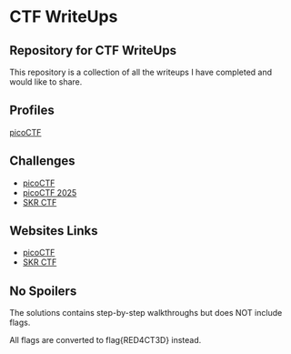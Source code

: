 # CTF WriteUps
## Repository for CTF WriteUps

This repository is a collection of all the writeups I have completed and would like to share.

## Profiles
[picoCTF](https://play.picoctf.org/users/har1m0use)

## Challenges
- [picoCTF](https://github.com/harimouse/CTF_WriteUps/tree/main/picoCTF)
- [picoCTF 2025](https://github.com/harimouse/CTF_WriteUps/tree/main/picoCTF2025)
- [SKR CTF](https://github.com/harimouse/CTF_WriteUps/tree/main/SKR_CTF)

## Websites Links
- [picoCTF](https://play.picoctf.org/practice
)
- [SKR CTF](https://skrctf.me/challenges
)

## No Spoilers 
The solutions contains step-by-step walkthroughs but does NOT include flags. 

All flags are converted to flag{RED4CT3D} instead.
